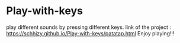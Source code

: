 # Play-with-keys
play different sounds by pressing different keys.
link of the project : https://schhizy.github.io/Play-with-keys/patatap.html
Enjoy playing!!!
